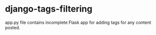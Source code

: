 # django-tags-filtering

app.py file contains incomplete Flask app for adding tags for any content posted.
